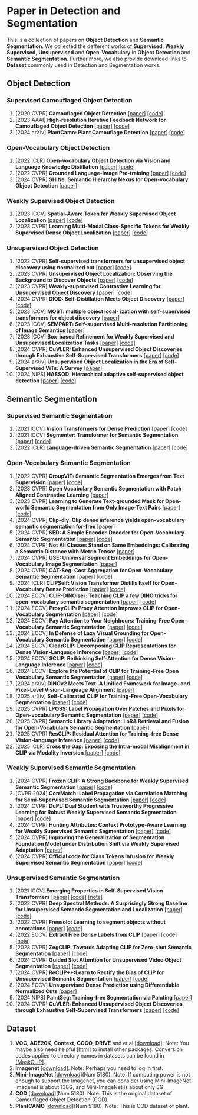 # Paper in Detection and Segmentation
This is a collection of papers on **Object Detection** and **Semantic Segmentation**. We collected the defferent works of **Supervised**, **Weakly Supervised**, **Unsupervised** and **Open-Vocabulary** in **Object Detection** and **Semantic Segmentation**. Further more, we also provide download links to **Dataset** commonly used in Detection and Segmentation works.
## Object Detection
### Supervised Camouflaged Object Detection
1. [2020 CVPR] **Camouflaged Object Detection** [[paper]](https://openaccess.thecvf.com/content_CVPR_2020/papers/Fan_Camouflaged_Object_Detection_CVPR_2020_paper.pdf) [[code]](https://github.com/DengPingFan/SINet)
2. [2023 AAAI] **High-resolution Iterative Feedback Network for Camouflaged Object Detection** [[paper]](https://arxiv.org/pdf/2203.11624) [[code]](https://github.com/HUuxiaobin/HitNet?tab=readme-ov-file)
3. [2024 arXiv] **PlantCamo: Plant Camouflage Detection** [[paper]](https://arxiv.org/pdf/2410.17598v1) [[code]](https://github.com/yjybuaa/PlantCamo)
### Open-Vocabulary Object Detection
1. [2022 ICLR] **Open-vocabulary Object Detection via Vision and Language Knowledge Distillation** [[paper]](https://arxiv.org/pdf/2104.13921) [[code]](https://github.com/tensorflow/tpu/tree/master/models/official/detection/projects/vild)
2. [2022 CVPR] **Grounded Language-Image Pre-training** [[paper]](https://arxiv.org/pdf/2112.03857) [[code]](https://github.com/microsoft/GLIP)
3. [2024 CVPR] **SHiNe: Semantic Hierarchy Nexus for Open-vocabulary Object Detection** [[paper]](https://openaccess.thecvf.com/content/CVPR2024/papers/Liu_SHiNe_Semantic_Hierarchy_Nexus_for_Open-vocabulary_Object_Detection_CVPR_2024_paper.pdf)
### Weakly Supervised Object Detection
1. [2023 ICCV] **Spatial-Aware Token for Weakly Supervised Object Localization** [[paper]](https://openaccess.thecvf.com/content/ICCV2023/papers/Wu_Spatial-Aware_Token_for_Weakly_Supervised_Object_Localization_ICCV_2023_paper.pdf) [[code]](https://github.com/wpy1999/SAT?tab=readme-ov-file)
2. [2023 CVPR] **Learning Multi-Modal Class-Specific Tokens for Weakly Supervised Dense Object Localization** [[paper]](https://openaccess.thecvf.com/content/CVPR2023/papers/Xu_Learning_Multi-Modal_Class-Specific_Tokens_for_Weakly_Supervised_Dense_Object_Localization_CVPR_2023_paper.pdf) [[code]](https://github.com/xulianuwa/MMCST)
### Unsupervised Object Detection
1. [2022 CVPR] **Self-supervised transformers for unsupervised object discovery using normalized cut** [[paper]](https://openaccess.thecvf.com/content/CVPR2022/papers/Wang_Self-Supervised_Transformers_for_Unsupervised_Object_Discovery_Using_Normalized_Cut_CVPR_2022_paper.pdf) [[code]](https://www.m-psi.fr/Papers/TokenCut2022/)
2. [2023 CVPR] **Unsupervised Object Localization: Observing the Background to Discover Objects** [[paper]](https://openaccess.thecvf.com/content/CVPR2023/papers/Simeoni_Unsupervised_Object_Localization_Observing_the_Background_To_Discover_Objects_CVPR_2023_paper.pdf) [[code]](https://github.com/valeoai/FOUND)
3. [2023 CVPR] **Weakly-supervised Contrastive Learning for Unsupervised Object Discovery** [[paper]](https://arxiv.org/pdf/2307.03376) [[code]](https://github.com/npucvr/WSCUOD)
4. [2024 CVPR] **DIOD: Self-Distillation Meets Object Discovery** [[paper]](https://openaccess.thecvf.com/content/CVPR2024/papers/Kara_DIOD_Self-Distillation_Meets_Object_Discovery_CVPR_2024_paper.pdf) [[code]](https://github.com/CEA-LIST/DIOD)
5. [2023 ICCV] **MOST: multiple object local- ization with self-supervised transformers for object discovery** [[paper]]()
6. [2023 ICCV] **SEMPART: Self-supervised Multi-resolution Partitioning of Image Semantics** [[paper]](https://arxiv.org/pdf/2309.10972)
7. [2023 ICCV] **Box-based Refinement for Weakly Supervised and Unsupervised Localization Tasks** [[paper]](https://arxiv.org/pdf/2309.03874) [[code]](https://github.com/eyalgomel/box-based-refinement)
8. [2024 CVPR] **CuVLER: Enhanced Unsupervised Object Discoveries through Exhaustive Self-Supervised Transformers** [[paper]](https://arxiv.org/pdf/2403.07700) [[code]](https://github.com/shahaf-arica/CuVLER)
9. [2024 arXiv] **Unsupervised Object Localization in the Era of Self-Supervised ViTs: A Survey** [[paper]](https://arxiv.org/pdf/2310.12904)
10. [2024 NIPS] **HASSOD: Hierarchical adaptive self-supervised object detection** [[paper]](https://arxiv.org/pdf/2402.03311) [[code]](https://github.com/Shengcao-Cao/HASSOD)

## Semantic Segmentation
### Supervised Semantic Segmentation
1. [2021 ICCV] **Vision Transformers for Dense Prediction** [[paper]](https://arxiv.org/abs/2103.13413v1) [[code]](https://github.com/isl-org/DPT?tab=readme-ov-file)
2. [2021 ICCV] **Segmenter: Transformer for Semantic Segmentation** [[paper]](https://arxiv.org/abs/2105.05633) [[code]](https://github.com/rstrudel/segmenter)
3. [2022 ICLR] **Language-driven Semantic Segmentation** [[paper]](https://arxiv.org/pdf/2201.03546) [[code]](https://github.com/isl-org/lang-seg)
### Open-Vocabulary Semantic Segmentation
1. [2022 CVPR] **GroupViT: Semantic Segmentation Emerges from Text Supervision** [[paper]](https://arxiv.org/pdf/2202.11094) [[code]](https://github.com/NVlabs/GroupViT?tab=readme-ov-file)
2. [2023 CVPR] **Open Vocabulary Semantic Segmentation with Patch Aligned Contrastive Learning** [[paper]](https://arxiv.org/pdf/2212.04994)
3. [2023 CVPR] **Learning to Generate Text-grounded Mask for Open-world Semantic Segmentation from Only Image-Text Pairs** [[paper]](https://arxiv.org/pdf/2212.00785) [[code]](https://github.com/khanrc/tcl)
4. [2024 CVPR] **Clip-diy: Clip dense inference yields open-vocabulary semantic segmentation for-free** [[paper]](https://arxiv.org/pdf/2309.14289)
5. [2024 CVPR] **SED: A Simple Encoder-Decoder for Open-Vocabulary Semantic Segmentation** [[paper]](https://arxiv.org/pdf/2311.15537v2) [[code]](https://github.com/xb534/SED.git)
6. [2024 CVPR] **Not All Classes Stand on Same Embeddings: Calibrating a Semantic Distance with Metric Tensor** [[paper]](https://ieeexplore.ieee.org/stamp/stamp.jsp?tp=&arnumber=10658112&tag=1)
7. [2024 CVPR] **USE: Universal Segment Embeddings for Open-Vocabulary Image Segmentation** [[paper]](https://openaccess.thecvf.com/content/CVPR2024/papers/Wang_USE_Universal_Segment_Embeddings_for_Open-Vocabulary_Image_Segmentation_CVPR_2024_paper.pdf)
8. [2024 CVPR] **CAT-Seg: Cost Aggregation for Open-Vocabulary Semantic Segmentation** [[paper]](https://arxiv.org/pdf/2303.11797) [[code]](https://github.com/cvlab-kaist/CAT-Seg)
9. [2024 ICLR] **CLIPSelf: Vision Transformer Distills Itself for Open-Vocabulary Dense Prediction** [[paper]](https://arxiv.org/pdf/2310.01403v2) [[code]](https://github.com/wusize/CLIPSelf?tab=readme-ov-file)
10. [2024 ECCV] **CLIP-DINOiser: Teaching CLIP a few DINO tricks for open-vocabulary semantic segmentation** [[paper]](https://arxiv.org/pdf/2312.12359) [[code]](https://github.com/wysoczanska/clip_dinoiser)
11. [2024 ECCV] **ProxyCLIP: Proxy Attention Improves CLIP for Open-Vocabulary Segmentation** [[paper]](https://arxiv.org/pdf/2408.04883) [[code]](https://github.com/mc-lan/ProxyCLIP)
12. [2024 ECCV] **Pay Attention to Your Neighbours: Training-Free Open-Vocabulary Semantic Segmentation** [[paper]](https://arxiv.org/pdf/2404.08181) [[code]](https://github.com/sinahmr/NACLIP)
13. [2024 ECCV] **In Defense of Lazy Visual Grounding for Open-Vocabulary Semantic Segmentation** [[paper]](http://arxiv.org/abs/2408.04961) [[code]](https://github.com/dahyun-kang/lavg)
14. [2024 ECCV] **ClearCLIP: Decomposing CLIP Representations for Dense Vision-Language Inference** [[paper]](https://www.ecva.net/papers/eccv_2024/papers_ECCV/papers/06346.pdf) [[code]](https://github.com/mc-lan/ClearCLIP)
15. [2024 ECCV] **SCLIP: Rethinking Self-Attention for Dense Vision-Language Inference** [[paper]](https://arxiv.org/pdf/2312.01597) [[code]](https://github.com/wangf3014/SCLIP)
16. [2024 ECCV] **Explore the Potential of CLIP for Training-Free Open Vocabulary Semantic Segmentation** [[paper]](https://arxiv.org/pdf/2407.08268) [[code]](https://github.com/leaves162/CLIPtrase)
17. [2024 arXiv] **DINOv2 Meets Text: A Unified Framework for Image- and Pixel-Level Vision-Language Alignment** [[paper]](https://arxiv.org/pdf/2412.16334)
18. [2025 arXiv] **Self-Calibrated CLIP for Training-Free Open-Vocabulary Segmentation** [[paper]](https://arxiv.org/pdf/2411.15869) [[code]](https://github.com/SuleBai/SC-CLIP?tab=readme-ov-file)
19. [2025 CVPR] **LPOSS: Label Propagation Over Patches and Pixels for Open-vocabulary Semantic Segmentation** [[paper]](https://arxiv.org/pdf/2503.19777) [[code]](https://github.com/vladan-stojnic/LPOSS)
20. [2025 CVPR] **Semantic Library Adaptation: LoRA Retrieval and Fusion for Open-Vocabulary Semantic Segmentation** [[paper]](https://arxiv.org/pdf/2503.21780)
21. [2025 CVPR] **ResCLIP: Residual Attention for Training-free Dense Vision-language Inference** [[paper]](https://arxiv.org/pdf/2411.15851) [[code]](https://github.com/yvhangyang/ResCLIP?tab=readme-ov-file)
22. [2025 ICLR] **Cross the Gap: Exposing the Intra-modal Misalignment in CLIP via Modality Inversion** [[paper]](https://arxiv.org/pdf/2502.04263) [[code]](https://github.com/miccunifi/Cross-the-Gap?tab=readme-ov-file) 
### Weakly Supervised Semantic Segmentation
1. [2024 CVPR] **Frozen CLIP: A Strong Backbone for Weakly Supervised Semantic Segmentation** [[paper]](https://arxiv.org/pdf/2406.11189v1) [[code]](https://github.com/zbf1991/WeCLIP)
2. [CVPR 2024] **CorrMatch: Label Propagation via Correlation Matching for Semi-Supervised Semantic Segmentation** [[paper]](https://arxiv.org/pdf/2411.13147v1) [[code]](https://github.com/ZiqinZhou66/ZegCLIP?tab=readme-ov-file)
3. [2024 CVPR] **DuPL: Dual Student with Trustworthy Progressive Learning for Robust Weakly Supervised Semantic Segmentation** [[paper]](https://arxiv.org/pdf/2403.11184) [[code]](https://github.com/Wu0409/DuPL)
4. [2024 CVPR] **Hunting Attributes: Context Prototype-Aware Learning for Weakly Supervised Semantic Segmentation** [[paper]](https:https://openaccess.thecvf.com/content/CVPR2024/papers/Tang_Hunting_Attributes_Context_Prototype-Aware_Learning_for_Weakly_Supervised_Semantic_Segmentation_CVPR_2024_paper.pdf) [[code]](https://github.com/Barrett-python/CPAL)
5. [2024 CVPR] **Improving the Generalization of Segmentation Foundation Model under Distribution Shift via Weakly Supervised Adaptation** [[paper]](https://openaccess.thecvf.com/content/CVPR2024/papers/Zhang_Improving_the_Generalization_of_Segmentation_Foundation_Model_under_Distribution_Shift_CVPR_2024_paper.pdf)
6. [2024 CVPR] **Official code for Class Tokens Infusion for Weakly Supervised Semantic Segmentation** [[paper]](Yoon_Class_Tokens_Infusion_for_Weakly_Supervised_Semantic_Segmentation_CVPR_2024_paper) [[code]](https://github.com/yoon307/CTI)
### Unsupervised Semantic Segmentation
1. [2021 ICCV] **Emerging Properties in Self-Supervised Vision Transformers** [[paper]](http://openaccess.thecvf.com//content/ICCV2021/papers/Caron_Emerging_Properties_in_Self-Supervised_Vision_Transformers_ICCV_2021_paper.pdf) [[code]](https://github.com/facebookresearch/dino) [[note]](https://blog.csdn.net/YoooooL_/article/details/129234966)
2. [2022 CVPR] **Deep Spectral Methods: A Surprisingly Strong Baseline for Unsupervised Semantic Segmentation and Localization** [[paper]](https://arxiv.org/abs/2205.07839) [[code]](https://github.com/lukemelas/deep-spectral-segmentation?tab=readme-ov-file)
3. [2022 CVPR] **Freesolo: Learning to segment objects without annotations** [[paper]](https://arxiv.org/pdf/2202.12181) [[code]](https://github.com/NVlabs/FreeSOLO)
4. [2022 ECCV] **Extract Free Dense Labels from CLIP** [[paper]](https://arxiv.org/pdf/2112.01071) [[code]](https://github.com/chongzhou96/MaskCLIP?tab=readme-ov-file) [[note]](https://www.cnblogs.com/lipoicyclic/p/16967704.html)
5. [2023 CVPR] **ZegCLIP: Towards Adapting CLIP for Zero-shot Semantic Segmentation** [[paper]](https://arxiv.org/abs/2212.03588) [[code]](https://github.com/ZiqinZhou66/ZegCLIP?tab=readme-ov-file)
6. [2024 CVPR] **Guided Slot Attention for Unsupervised Video Object Segmentation** [[paper]](https://arxiv.org/pdf/2303.08314v3) [[code]](https://github.com/Hydragon516/GSANet)
7. [2024 CVPR] **ReCLIP++:Learn to Rectify the Bias of CLIP for Unsupervised Semantic Segmentation** [[paper]](https://arxiv.org/pdf/2408.06747) [[code]](https://github.com/dogehhh/ReCLIP)
8. [2024 ECCV] **Unsupervised Dense Prediction using Differentiable Normalized Cuts** [[paper]](https://fq.pkwyx.com/default/https/www.ecva.net/papers/eccv_2024/papers_ECCV/papers/05675.pdf)
9. [2024 NIPS] **PaintSeg: Training-free Segmentation via Painting** [[paper]](https://arxiv.org/abs/2305.19406)
10. [2024 CVPR] **CuVLER: Enhanced Unsupervised Object Discoveries through Exhaustive Self-Supervised Transformers** [[paper]](https://arxiv.org/pdf/2403.07700) [[code]](https://github.com/shahaf-arica/CuVLER?tab=readme-ov-file)

## Dataset
1. **VOC**, **ADE20K**, **Context**, **COCO**, **DRIVE** and et al [[download]](https://mmsegmentation.readthedocs.io/zh-cn/latest/user_guides/2_dataset_prepare.html#drive). Note: You maybe also need helpful [[html]](https://docs.wand-py.org/en/latest/guide/install.html) to install other packages. Conversion codes applied to directory names in datasets can be found in [[MaskCLIP]](https://github.com/chongzhou96/MaskCLIP/tree/master/tools/convert_datasets).
2. **Imagenet** [[download]](https://image-net.org/challenges/LSVRC/2012/browse-synsets.php). Note: Perhaps you need to log in first.
3. **Mini-ImageNet** [[download]](https://pan.baidu.com/s/1MhmzwvzV-hUUMIxKq5z4Gw)(Num 5180). Note: If computing power is not enough to support the Imagenet, you can consider using Mini-ImageNet. Imagenet is about 138G, and Mini-ImageNet is about only 3G.
4. **COD** [[download]](https://pan.baidu.com/s/1ePqUn5vOSZxKG596B-OcNg)(Num 5180). Note: This is the original dataset of Camouflaged Object Detection (COD).
5. **PlantCAMO** [[download]](https://pan.baidu.com/s/1I5igds19w4TqDXppwhDX9Q)(Num 5180). Note: This is COD dataset of plant.
